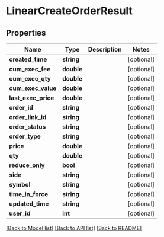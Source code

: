 # LinearCreateOrderResult

## Properties
Name | Type | Description | Notes
------------ | ------------- | ------------- | -------------
**created_time** | **string** |  | [optional] 
**cum_exec_fee** | **double** |  | [optional] 
**cum_exec_qty** | **double** |  | [optional] 
**cum_exec_value** | **double** |  | [optional] 
**last_exec_price** | **double** |  | [optional] 
**order_id** | **string** |  | [optional] 
**order_link_id** | **string** |  | [optional] 
**order_status** | **string** |  | [optional] 
**order_type** | **string** |  | [optional] 
**price** | **double** |  | [optional] 
**qty** | **double** |  | [optional] 
**reduce_only** | **bool** |  | [optional] 
**side** | **string** |  | [optional] 
**symbol** | **string** |  | [optional] 
**time_in_force** | **string** |  | [optional] 
**updated_time** | **string** |  | [optional] 
**user_id** | **int** |  | [optional] 

[[Back to Model list]](../README.md#documentation-for-models) [[Back to API list]](../README.md#documentation-for-api-endpoints) [[Back to README]](../README.md)


